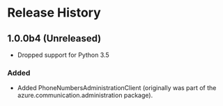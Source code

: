 # Release History

## 1.0.0b4 (Unreleased)
- Dropped support for Python 3.5

### Added
- Added PhoneNumbersAdministrationClient (originally was part of the azure.communication.administration package).




<!-- LINKS -->
[read_me]: https://github.com/Azure/azure-sdk-for-python/blob/master/sdk/communication/azure-communication-phonenumbers/README.md
[documentation]: https://docs.microsoft.com/azure/communication-services/quickstarts/access-tokens?pivots=programming-language-python
